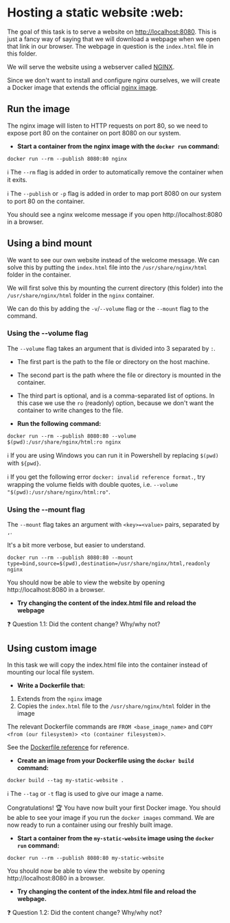 # Hosting a static website :web:

The goal of this task is to serve a website on [http://localhost:8080](http:localhost:8080). This is just a fancy way of saying that we will download a webpage when we open that link in our browser. The webpage in question is the `index.html` file in this folder.

We will serve the website using a webserver called [NGINX](https://www.nginx.com/products/nginx/).

Since we don't want to install and configure nginx ourselves, we will create a Docker image that extends the official [nginx image](https://hub.docker.com/_/nginx).

## Run the image

The nginx image will listen to HTTP requests on port 80, so we need to expose port 80 on the container on port 8080 on our system.

- **Start a container from the nginx image with the `docker run` command:**
```
docker run --rm --publish 8080:80 nginx
```

:information_source: The `--rm` flag is added in order to automatically remove the container when it exits.

:information_source: The `--publish` or `-p` flag is added in order to map port 8080 on our system to port 80 on the container.

You should see a nginx welcome message if you open http://localhost:8080 in a browser.

## Using a bind mount
We want to see our own website instead of the welcome message. We can solve this by putting the `index.html` file into the `/usr/share/nginx/html` folder in the container.

We will first solve this by mounting the current directory (this folder) into the `/usr/share/nginx/html` folder in the `nginx` container.

We can do this by adding the `-v`/`--volume` flag or the `--mount` flag to the command.

### Using the --volume flag
The `--volume` flag takes an argument that is divided into 3 separated by `:`.

- The first part is the path to the file or directory on the host machine.
- The second part is the path where the file or directory is mounted in the container.
- The third part is optional, and is a comma-separated list of options. In this case we use the `ro` (readonly) option, because we don't want the container to write changes to the file.

- **Run the following command:**
```
docker run --rm --publish 8080:80 --volume $(pwd):/usr/share/nginx/html:ro nginx
```

:information_source: If you are using Windows you can run it in Powershell by replacing `$(pwd)` with `${pwd}`.

:information_source: If you get the following error `docker: invalid reference format.`, try wrapping the volume fields with double quotes, i.e. `--volume "$(pwd):/usr/share/nginx/html:ro"`.

### Using the --mount flag
The `--mount` flag takes an argument with `<key>=<value>` pairs, separated by `,`.

It's a bit more verbose, but easier to understand.

```
docker run --rm --publish 8080:80 --mount type=bind,source=$(pwd),destination=/usr/share/nginx/html,readonly nginx
```

You should now be able to view the website by opening http://localhost:8080 in a browser.

- **Try changing the content of the index.html file and reload the webpage**

:question: Question 1.1: Did the content change? Why/why not?

## Using custom image
In this task we will copy the index.html file into the container instead of mounting our local file system.

- **Write a Dockerfile that:**
1) Extends from the `nginx` image
2) Copies the `index.html` file to the `/usr/share/nginx/html` folder in the image

The relevant Dockerfile commands are `FROM <base_image_name>` and `COPY <from (our filesystem)> <to (container filesystem)>`.

See the [Dockerfile reference](https://docs.docker.com/engine/reference/builder/) for reference.


- **Create an image from your Dockerfile using the `docker build` command:**
```
docker build --tag my-static-website .
```

:information_source: The `--tag` or `-t` flag is used to give our image a name.

Congratulations! :trophy: You have now built your first Docker image. You should be able to see your image if you run the `docker images` command. We are now ready to run a container using our freshly built image.

- **Start a container from the `my-static-website` image using the `docker run` command:**
```
docker run --rm --publish 8080:80 my-static-website
```

You should now be able to view the website by opening http://localhost:8080 in a browser.

- **Try changing the content of the index.html file and reload the webpage.**

:question: Question 1.2: Did the content change? Why/why not?
